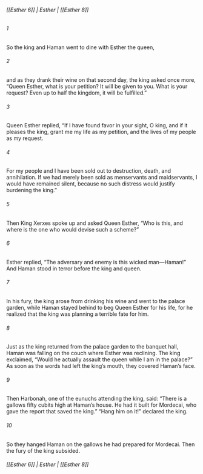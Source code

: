 ###### [[Esther 6]] | Esther | [[Esther 8]]

###### 1
So the king and Haman went to dine with Esther the queen,
###### 2
and as they drank their wine on that second day, the king asked once more, “Queen Esther, what is your petition? It will be given to you. What is your request? Even up to half the kingdom, it will be fulfilled.”
###### 3
Queen Esther replied, “If I have found favor in your sight, O king, and if it pleases the king, grant me my life as my petition, and the lives of my people as my request.
###### 4
For my people and I have been sold out to destruction, death, and annihilation. If we had merely been sold as menservants and maidservants, I would have remained silent, because no such distress would justify burdening the king.”
###### 5
Then King Xerxes spoke up and asked Queen Esther, “Who is this, and where is the one who would devise such a scheme?”
###### 6
Esther replied, “The adversary and enemy is this wicked man—Haman!” And Haman stood in terror before the king and queen.
###### 7
In his fury, the king arose from drinking his wine and went to the palace garden, while Haman stayed behind to beg Queen Esther for his life, for he realized that the king was planning a terrible fate for him.
###### 8
Just as the king returned from the palace garden to the banquet hall, Haman was falling on the couch where Esther was reclining. The king exclaimed, “Would he actually assault the queen while I am in the palace?” As soon as the words had left the king’s mouth, they covered Haman’s face.
###### 9
Then Harbonah, one of the eunuchs attending the king, said: “There is a gallows fifty cubits high at Haman’s house. He had it built for Mordecai, who gave the report that saved the king.” “Hang him on it!” declared the king.
###### 10
So they hanged Haman on the gallows he had prepared for Mordecai. Then the fury of the king subsided.

###### [[Esther 6]] | Esther | [[Esther 8]]
